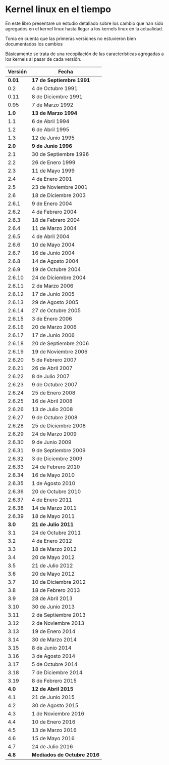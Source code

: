 # Kernel linux en el tiempo
En este libro presentare un estudio detallado sobre los cambio que han sido agregados en el kernel linux hasta llegar a los kernels linux en la actualidad.

Toma en cuenta que las primeras versiones no estuvieron bien documentados los cambios

Básicamente se trata de una recopilación de las características agregadas a los kernels al pasar de cada versión.

| Versión | Fecha |
|--------|--------|
|**0.01**|**17 de Septiembre 1991**|
| 0.2 | 4 de Octubre 1991 |
| 0.11 | 8 de Diciembre 1991 |
| 0.95 | 7 de Marzo 1992 |
|**1.0**|**13 de Marzo 1994**|
| 1.1 | 6 de Abril 1994 |
| 1.2 | 6 de Abril 1995 |
| 1.3 | 12 de Junio 1995 |
|**2.0**|**9 de Junio 1996**|
| 2.1 | 30 de Septiembre 1996 |
| 2.2 | 26 de Enero 1999 |
| 2.3 | 11 de Mayo 1999 |
| 2.4 | 4 de Enero 2001 |
| 2.5 | 23 de Noviembre 2001 |
| 2.6 | 18 de Diciembre 2003 |
| 2.6.1  | 9 de Enero 2004 |
| 2.6.2  | 4 de Febrero 2004 |
| 2.6.3  | 18 de Febrero 2004 |
| 2.6.4  | 11 de Marzo 2004 |
| 2.6.5  | 4 de Abril 2004 |
| 2.6.6  | 10 de Mayo 2004 |
| 2.6.7 | 16 de Junio 2004 |
| 2.6.8 | 14 de Agosto 2004 |
| 2.6.9 | 19 de Octubre 2004 |
| 2.6.10 | 24 de Diciembre 2004 |
| 2.6.11 | 2 de Marzo 2006 |
| 2.6.12 | 17 de Junio 2005 |
| 2.6.13 | 29 de Agosto 2005 |
| 2.6.14 | 27 de Octubre 2005 |
| 2.6.15 | 3 de Enero 2006 |
| 2.6.16 | 20 de Marzo 2006 |
| 2.6.17 | 17 de Junio 2006 |
| 2.6.18 | 20 de Septiembre 2006 |
| 2.6.19 | 19 de Noviembre 2006 |
| 2.6.20 | 5 de Febrero 2007 |
| 2.6.21 | 26 de Abril 2007 |
| 2.6.22 | 8 de Julio 2007 |
| 2.6.23 | 9 de Octubre 2007 |
| 2.6.24 | 25 de Enero 2008 |
| 2.6.25 | 16 de Abril 2008 |
| 2.6.26 | 13 de Julio 2008 |
| 2.6.27 | 9 de Octubre 2008 |
| 2.6.28 | 25 de Diciembre 2008|
| 2.6.29 | 24 de Marzo 2009 |
| 2.6.30 | 9 de Junio 2009 |
| 2.6.31 | 9 de Septiembre 2009 |
| 2.6.32 | 3 de Diciembre 2009 |
| 2.6.33 | 24 de Febrero 2010 |
| 2.6.34 | 16 de Mayo 2010 |
| 2.6.35 | 1 de Agosto 2010 |
| 2.6.36 | 20 de Octubre 2010 |
| 2.6.37 | 4 de Enero 2011 |
| 2.6.38 | 14 de Marzo 2011 |
| 2.6.39 | 18 de Mayo 2011 |
|**3.0**|**21 de Julio 2011**|
| 3.1 | 24 de Octubre 2011 |
| 3.2 | 4 de Enero 2012 |
| 3.3 | 18 de Marzo 2012 |
| 3.4 | 20 de Mayo 2012 |
| 3.5 | 21 de Julio 2012 |
| 3.6 | 20 de Mayo 2012 |
| 3.7 | 10 de Diciembre 2012 |
| 3.8 | 18 de Febrero 2013 |
| 3.9 | 28 de Abril 2013 |
| 3.10 | 30 de Junio 2013 |
| 3.11 | 2 de Septiembre 2013 |
| 3.12 | 2 de Noviembre 2013 |
| 3.13 | 19 de Enero 2014 |
| 3.14 | 30 de Marzo 2014 |
| 3.15 | 8 de Junio 2014 |
| 3.16 | 3 de Agosto 2014 |
| 3.17 | 5 de Octubre 2014 |
| 3.18 | 7 de Diciembre 2014 |
| 3.19 | 8 de Febrero 2015 |
|**4.0**|**12 de Abril 2015**|
| 4.1 | 21 de Junio 2015 |
| 4.2 | 30 de Agosto 2015 |
| 4.3 | 1 de Noviembre 2016 |
| 4.4 | 10 de Enero 2016 |
| 4.5 | 13 de Marzo 2016 |
| 4.6 | 15 de Mayo 2016 |
| 4.7 | 24 de Julio 2016 |
| **4.8** | **Mediados de Octubre 2016** |